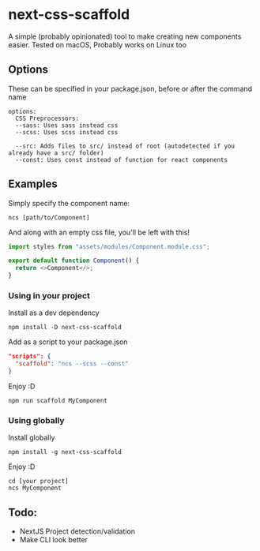 # next-css-scaffold

A simple (probably opinionated) tool to make creating new components easier.
Tested on macOS, Probably works on Linux too

## Options

These can be specified in your package.json, before or after the command name

```
options:
  CSS Preprocessors:
  --sass: Uses sass instead css
  --scss: Uses scss instead css

  --src: Adds files to src/ instead of root (autodetected if you already have a src/ folder)
  --const: Uses const instead of function for react components

```

## Examples

Simply specify the component name:

```
ncs [path/to/Component]
```

And along with an empty css file, you'll be left with this!

```typescript
import styles from "assets/modules/Component.module.css";

export default function Component() {
  return <>Component</>;
}
```

### Using in your project

Install as a dev dependency

```
npm install -D next-css-scaffold
```

Add as a script to your package.json

```json
"scripts": {
  "scaffold": "ncs --scss --const"
}
```

Enjoy :D

```
npm run scaffold MyComponent
```

### Using globally

Install globally

```
npm install -g next-css-scaffold
```

Enjoy :D

```
cd [your project]
ncs MyComponent
```

## Todo:

- NextJS Project detection/validation
- Make CLI look better
